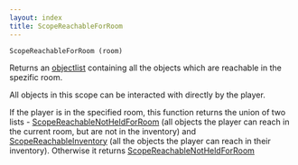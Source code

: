 ```yaml
---
layout: index
title: ScopeReachableForRoom
---
```


    ScopeReachableForRoom (room)

Returns an [objectlist](../../types/objectlist.html) containing all the objects which are reachable in the spezific room.

All objects in this scope can be interacted with directly by the player.

If the player is in the specified room, this function returns the union of two lists - [ScopeReachableNotHeldForRoom](scopereachablenotheldforroom.html) (all objects the player can reach in the current room, but are not in the inventory) and [ScopeReachableInventory](scopereachableinventory.html) (all the objects the player can reach in their inventory). Otherwise it returns [ScopeReachableNotHeldForRoom](scopereachablenotheldforroom.html)
